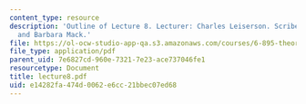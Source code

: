 ```yaml
---
content_type: resource
description: 'Outline of Lecture 8. Lecturer: Charles Leiserson. Scribe: Kevin Matulef
  and Barbara Mack.'
file: https://ol-ocw-studio-app-qa.s3.amazonaws.com/courses/6-895-theory-of-parallel-systems-sma-5509-fall-2003/e14282fa474d0062e6cc21bbec07ed68_lecture8.pdf
file_type: application/pdf
parent_uid: 7e6827cd-960e-7321-7e23-ace737046fe1
resourcetype: Document
title: lecture8.pdf
uid: e14282fa-474d-0062-e6cc-21bbec07ed68
---
```

